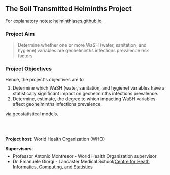 <br>

## The Soil Transmitted Helminths Project

<p style="margin-top: 5px; margin-bottom: 5px">For explanatory notes: <a href="https://helminthiases.github.io/">helminthiases.github.io</a></p>



### Project Aim

> Determine whether one or more WaSH (water, sanitation, and hygiene) variables are geohelminths infections prevalence risk factors.



### Project Objectives
<p style="margin-top: 5px; margin-bottom: -5px">
Hence, the project's objectives are to</p>

1. Determine which WaSH (water, sanitation, and hygiene) variables have a statistically significant impact on geohelminths infections prevalence.
2. Determine, estimate, the degree to which impacting WaSH variables affect geohelminths infections prevalence.

via geostatistical models.


<br>
<br>


**Project host**: World Health Organization (WHO)<br>
<p style="margin-top: 2px; margin-bottom: -7px"><b>Supervisors</b>:</p>

* Professor Antonio Montresor - World Health Organization supervisor
* Dr. Emanuele Giorgi - Lancaster Medical School/<a href="https://chicas.lancaster-university.uk" target="_blank">Centre for Heath Informatics, Computing, and Statistics</a> 


<br>
<br>

<!--

**Here are some ideas to get you started:**

👋 Hello
🙋‍♀️ A short introduction - what is your organization all about?
🌈 Contribution guidelines - how can the community get involved?
👩‍💻 Useful resources - where can the community find your docs? Is there anything else the community should know?
🍿 Fun facts - what does your team eat for breakfast?
🧙 Remember, you can do mighty things with the power of [Markdown](https://docs.github.com/github/writing-on-github/getting-started-with-writing-and-formatting-on-github/basic-writing-and-formatting-syntax)
-->
